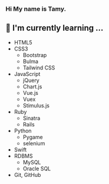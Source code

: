 ### Hi My name is Tamy.

## 📝 I'm currently learning ...
- HTML5
- CSS3
  <!-- - SCSS -->
  <!-- - Flexbox -->
  <!-- - RWD -->
  - Bootstrap
  - Bulma
  - Tailwind CSS
- JavaScript
  <!-- - ES6 -->
  - jQuery
  - Chart.js
  - Vue.js
  - Vuex
  - Stimulus.js
  <!-- - UJS -->
  <!-- - AJAX -->
- Ruby
  - Sinatra
  - Rails
- Python
  - Pygame
  - selenium
- Swift
- RDBMS
  - MySQL
  - Oracle SQL
- Git, GitHub

<!--
**TamyTsai/TamyTsai** is a ✨ _special_ ✨ repository because its `README.md` (this file) appears on your GitHub profile.

Here are some ideas to get you started:

- 🔭 I’m currently working on ...
- 🌱 I’m currently learning ...
- 👯 I’m looking to collaborate on ...
- 🤔 I’m looking for help with ...
- 💬 Ask me about ...
- 📫 How to reach me: ...
- 😄 Pronouns: ...
- ⚡ Fun fact: ...
-->
